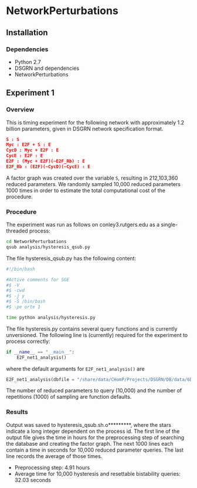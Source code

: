 # NetworkPerturbations

## Installation

### Dependencies

* Python 2.7
* DSGRN and dependencies
* NetworkPerturbations

## Experiment 1

### Overview

This is timing experiment for the following network with approximately 1.2 billion parameters, given in DSGRN network specification format.

```json
S : S  
Myc : E2F + S : E
CycD : Myc + E2F : E 
CycE : E2F : E
E2F : (Myc + E2F)(~E2F_Rb) : E
E2F_Rb : (E2F)(~CycD)(~CycE) : E
```
A factor graph was created over the variable ```S```, resulting in 212,103,360 reduced parameters. We randomly sampled 10,000 reduced parameters 1000 times in order to estimate the total computational cost of the procedure.

### Procedure

The experiment was run as follows on conley3.rutgers.edu as a single-threaded process:

```bash
cd NetworkPerturbations
qsub analysis/hysteresis_qsub.py
```
The file hysteresis_qsub.py has the following content:

```bash
#!/bin/bash

#Active comments for SGE
#$ -V
#$ -cwd
#$ -j y
#$ -S /bin/bash
#$ -pe orte 1

time python analysis/hysteresis.py
```
The file hysteresis.py contains several query functions and is currently unversioned. The following line is (currently) required for the experiment to process correctly:

```python
if __name__ == "__main__":
	E2F_net1_analysis()
```
where the default arguments for ```E2F_net1_analysis()``` are

```python
E2F_net1_analysis(dbfile = "/share/data/CHomP/Projects/DSGRN/DB/data/6D_2016_08_26_cancerE2Fnetwork1.db",savefilename="6D_2016_08_26_cancerE2F_hysteresis_resetbistab_net1_subset.json",call=hysteresis_counts_only_subset)
```

The number of reduced parameters to query (10,000) and the number of repetitions (1000) of sampling are function defaults.

### Results

Output was saved to hysteresis_qsub.sh.o*********, where the stars indicate a long integer dependent on the process id. The first line of the output file gives the time in hours for the preprocessing step of searching the database and creating the factor graph. The next 1000 lines each contain a time in seconds for 10,000 reduced parameter queries. The last line records the average of those times.

* Preprocessing step: 4.91 hours
* Average time for 10,000 hysteresis and resettable bistability queries: 32.03 seconds

